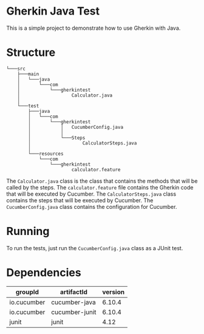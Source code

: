 # Gherkin Java Test

This is a simple project to demonstrate how to use Gherkin with Java.

# Structure

```
└───src
    ├───main
    │   └───java
    │       └───com
    │           └───gherkintest
    │                   Calculator.java
    │
    └───test
        ├───java
        │   └───com
        │       └───gherkintest
        │           │   CucumberConfig.java
        │           │
        │           └───Steps
        │                   CalculatorSteps.java
        │
        └───resources
            └───com
                └───gherkintest
                        calculator.feature
```

The `Calculator.java` class is the class that contains the methods that will be called by the steps. The `calculator.feature` file contains the Gherkin code that will be executed by Cucumber. The `CalculatorSteps.java` class contains the steps that will be executed by Cucumber. The `CucumberConfig.java` class contains the configuration for Cucumber.

# Running

To run the tests, just run the `CucumberConfig.java` class as a JUnit test.

# Dependencies

| groupId | artifactId | version |
| --- | --- | --- |
| io.cucumber | cucumber-java | 6.10.4 |
| io.cucumber | cucumber-junit | 6.10.4 |
| junit | junit | 4.12 |
